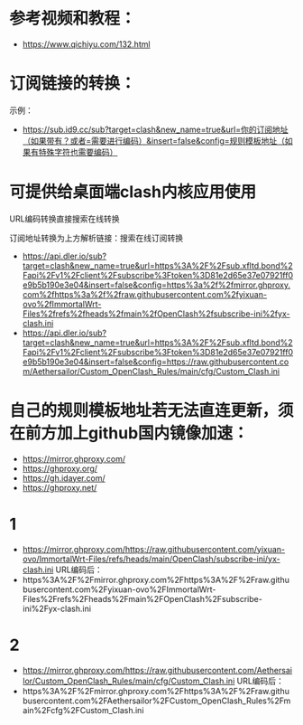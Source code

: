 # 参考视频和教程：
- https://www.qichiyu.com/132.html

# 订阅链接的转换：
示例：
- https://sub.id9.cc/sub?target=clash&new_name=true&url=你的订阅地址（如果带有？或者=需要进行编码）&insert=false&config=规则模板地址（如果有特殊字符也需要编码）

# 可提供给桌面端clash内核应用使用

URL编码转换直接搜索在线转换

订阅地址转换为上方解析链接：搜索在线订阅转换

- https://api.dler.io/sub?target=clash&new_name=true&url=https%3A%2F%2Fsub.xfltd.bond%2Fapi%2Fv1%2Fclient%2Fsubscribe%3Ftoken%3D81e2d65e37e07921ff0e9b5b190e3e04&insert=false&config=https%3a%2f%2fmirror.ghproxy.com%2fhttps%3a%2f%2fraw.githubusercontent.com%2fyixuan-ovo%2fImmortalWrt-Files%2frefs%2fheads%2fmain%2fOpenClash%2fsubscribe-ini%2fyx-clash.ini
- https://api.dler.io/sub?target=clash&new_name=true&url=https%3A%2F%2Fsub.xfltd.bond%2Fapi%2Fv1%2Fclient%2Fsubscribe%3Ftoken%3D81e2d65e37e07921ff0e9b5b190e3e04&insert=false&config=https://raw.githubusercontent.com/Aethersailor/Custom_OpenClash_Rules/main/cfg/Custom_Clash.ini

# 自己的规则模板地址若无法直连更新，须在前方加上github国内镜像加速：
- https://mirror.ghproxy.com/
- https://ghproxy.org/
- https://gh.idayer.com/
- https://ghproxy.net/

# 1
- https://mirror.ghproxy.com/https://raw.githubusercontent.com/yixuan-ovo/ImmortalWrt-Files/refs/heads/main/OpenClash/subscribe-ini/yx-clash.ini
URL编码后：
- https%3A%2F%2Fmirror.ghproxy.com%2Fhttps%3A%2F%2Fraw.githubusercontent.com%2Fyixuan-ovo%2FImmortalWrt-Files%2Frefs%2Fheads%2Fmain%2FOpenClash%2Fsubscribe-ini%2Fyx-clash.ini

# 2
- https://mirror.ghproxy.com/https://raw.githubusercontent.com/Aethersailor/Custom_OpenClash_Rules/main/cfg/Custom_Clash.ini
URL编码后：
- https%3A%2F%2Fmirror.ghproxy.com%2Fhttps%3A%2F%2Fraw.githubusercontent.com%2FAethersailor%2FCustom_OpenClash_Rules%2Fmain%2Fcfg%2FCustom_Clash.ini